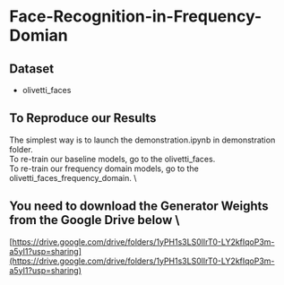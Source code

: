 # Face-Recognition-in-Frequency-Domian

## Dataset
* olivetti_faces

## To Reproduce our Results
The simplest way is to launch the demonstration.ipynb in demonstration folder. \
To re-train our baseline models, go to the olivetti_faces. \
To re-train our frequency domain models, go to the olivetti_faces_frequency_domain. \

## You need to download the Generator Weights from the Google Drive below \
[https://drive.google.com/drive/folders/1yPH1s3LS0lIrT0-LY2kfIqoP3m-a5yI1?usp=sharing](https://drive.google.com/drive/folders/1yPH1s3LS0lIrT0-LY2kfIqoP3m-a5yI1?usp=sharing)

